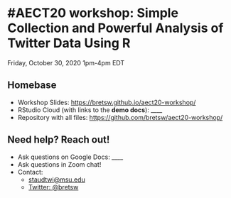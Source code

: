 # #AECT20 workshop: Simple Collection and Powerful Analysis of Twitter Data Using R

Friday, October 30, 2020 
1pm-4pm EDT

## Homebase

- Workshop Slides: https://bretsw.github.io/aect20-workshop/
- RStudio Cloud (with links to the **demo docs**): ____
- Repository with all files: https://github.com/bretsw/aect20-workshop/

## Need help? Reach out!

- Ask questions on Google Docs: ____
- Ask questions in Zoom chat!
- Contact:
  - [staudtwi@msu.edu](mailto:staudtwi@msu.edu)
  - [Twitter: @bretsw](https://twitter.com/bretsw)
